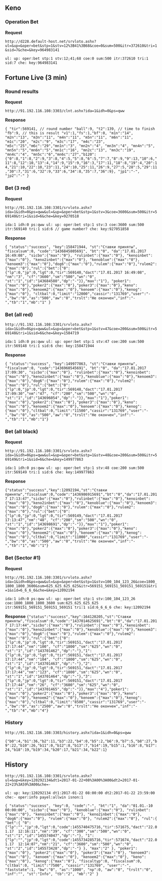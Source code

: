 ## Keno ##

### Operation Bet ###

**Request**

`http://d228.default-host.net/srvloto.ashx?ul=&up=&oper=bet&stp=1&stv=12%3B41%3B68&coe=0&sum=500&itr=372610&tri=1&sid=7&che=&key=964983141`

`ul:
up:
oper:bet
stp:1
stv:12;41;68
coe:0
sum:500
itr:372610
tri:1
sid:7
che:
key:964983141`

## Fortune Live (3 min) ##

### Round results ###

**Request**

`http://91.192.116.108:3303/clnt.ashx?ida=1&idh=0&ps=qww`

**Response**

`
    {
        "tir":569141, // round number
        "ball":9,
        "t2":139, // time to finish
        "fb":9, // this is result
        "v1":1,"fs":1,"bf":0, "m1n":"14", "m2n":"13", "m3n":"11", "m4n":"11", "m5n":"11", "m6n":"11", "m1c":"20", "m2c":"9", "m3c":"17", "m4c":"23", "m5c":"25","m6c":"29","mn1n":"3", "mn2n":"4", "mn3n":"4", "mn4n":"5", "mn5n":"5","mn6n":"5","mn1c":"16", "mn2c":"13", "mn3c":"19", "mn4c":"4", "mn5c":"6","mn6c":"27","b120":{"0":8,"1":8,"2":9,"3":8,"4":5,"5":8,"6":5,"7":7,"8":9,"9":13,"10":6,"11":8,"12":10,"13":4,"14":9,"15":9,"16":3,"17":11,"18":8,"19":4,"20":14,"21":10,"22":10,"23":11,"24":10,"25":11,"26":9,"27":5,"28":5,"29":11,"30":7,"31":6,"32":9,"33":6,"34":8,"35":7,"36":9},
        "jp1":"-",
        "jp2":"-"
    }
`


### Bet (3 red) ###

**Request**
 
`http://91.192.116.108:3301/srvloto.ashx?ida=1&idh=0&ps=qww&ul=&up=&oper=bet&stp=1&stv=3&coe=3600&sum=500&itr=569140&tri=1&sid=6&che=&key=9270518`

`ida:1
idh:0
ps:qww
ul:
up:
oper:bet
stp:1
stv:3
coe:3600
sum:500
itr:569140
tri:1
sid:6 // game number?
che:
key:927051858`

**Response**

`{
    "status":"success",
    "key":158471944,
    "st":"Ставки приняты",
    "fiscalsum":0,
    "code":"1436845805691",
    "bt":"0",
    "da":"17.01.2017 16:49:08",
    "sicbo":{"max":"0"},
    "rulinbet":{"max":"0"},
    "kenoinbet":{"max":"0"},
    "keno2inbet":{"max":"0"},
    "kenoblue":{"max":"0"},
    "kenoem3":{"max":"0"},"dog6":{"max":"0"},"rulem":{"max":"0"},"rulem2":{"max":"0"},"rul":{"bet":{"0":{"lp":0,"jp":0,"lgt":0,"tir":569140,"dact":"17.01.2017 16:49:08",
    "nm":"3", "cf":"3600","sm":"500","wn":"0", "st":"1","id":"143684580","dp":"-"}},"max":"1"},
    "poker1":{"max":"0"},"poker2":{"max":"0"},"poker3":{"max":"0"},"keno":{"max":"0"},"kenoem2":{"max":"0"},"kenoem":{"max":"0"},"kenog":{"max":"0"},
    "cltbal":0,"limit":"12000","cassir":"131769","user":"-","bw":"0","as":"500","aw":"0","trslt":"Не окончен","inf":"-","tb":"1","mb":"1"
}`

### Bet (all red) ###

`http://91.192.116.108:3301/srvloto.ashx?ida=1&idh=0&ps=qww&ul=&up=&oper=bet&stp=1&stv=47&coe=200&sum=500&itr=569148&tri=1&sid=6&che=&key=1584719`

`ida:1
idh:0
ps:qww
ul:
up:
oper:bet
stp:1
stv:47
coe:200
sum:500
itr:569148
tri:1
sid:6
che:
key:158471944`

**Response**

`
{
    "status":"success",
    "key":149977863,
    "st":"Ставки приняты",
    "fiscalsum":0,
    "code":"1436960545691",
    "bt":"0",
    "da":"17.01.2017 17:09:30",
    "sicbo":{"max":"0"},
    "rulinbet":{"max":"0"},"kenoinbet":{"max":"0"},"keno2inbet":{"max":"0"},"kenoblue":{"max":"0"},"kenoem3":{"max":"0"},"dog6":{"max":"0"},"rulem":{"max":"0"},"rulem2":{"max":"0"},"rul":{"bet":{"0":{"lp":0,"jp":0,"lgt":0,"tir":569148,"dact":"17.01.2017 17:09:30","nm":"47", "cf":"200","sm":"500","wn":"0", "st":"1","id":"143696054","dp":"-"}},"max":"1"},"poker1":{"max":"0"},"poker2":{"max":"0"},"poker3":{"max":"0"},"keno":{"max":"0"},"kenoem2":{"max":"0"},"kenoem":{"max":"0"},"kenog":{"max":"0"},"cltbal":0,"limit":"11500","cassir":"131769","user":"-","bw":"0","as":"500","aw":"0","trslt":"Не окончен","inf":"-","tb":"1","mb":"1"}
`

### Bet (all black) ###

**Request**

`http://91.192.116.108:3301/srvloto.ashx?ida=1&idh=0&ps=qww&ul=&up=&oper=bet&stp=1&stv=48&coe=200&sum=500&itr=569149&tri=1&sid=6&che=&key=149977863`

`ida:1
 idh:0
 ps:qww
 ul:
 up:
 oper:bet
 stp:1
 stv:48
 coe:200
 sum:500
 itr:569149
 tri:1
 sid:6
 che:
 key:149977863`
 
 **Response**
 
`{"status":"success","key":12092194,"st":"Ставки приняты","fiscalsum":0,"code":"1436986915691","bt":"0","da":"17.01.2017 17:13:47","sicbo":{"max":"0"},"rulinbet":{"max":"0"},"kenoinbet":{"max":"0"},"keno2inbet":{"max":"0"},"kenoblue":{"max":"0"},"kenoem3":{"max":"0"},"dog6":{"max":"0"},"rulem":{"max":"0"},"rulem2":{"max":"0"},"rul":{"bet":{"0":{"lp":0,"jp":0,"lgt":0,"tir":569149,"dact":"17.01.2017 17:13:47","nm":"48", "cf":"200","sm":"500","wn":"0", "st":"1","id":"143698691","dp":"-"}},"max":"1"},"poker1":{"max":"0"},"poker2":{"max":"0"},"poker3":{"max":"0"},"keno":{"max":"0"},"kenoem2":{"max":"0"},"kenoem":{"max":"0"},"kenog":{"max":"0"},"cltbal":0,"limit":"11000","cassir":"131769","user":"-","bw":"0","as":"500","aw":"0","trslt":"Не окончен","inf":"-","tb":"1","mb":"1"}`
 
### Bet (Sector #1) ###
 
**Request**

`http://91.192.116.108:3301/srvloto.ashx?ida=1&idh=0&ps=qww&ul=&up=&oper=bet&stp=1&stv=100_104_123_26&coe=1800_1800_1800_3600&sum=625_625_625_625&itr=569151_569151_569151_569151&tri=1&sid=6_6_6_6&che=&key=12092194`

`ida:1
 idh:0
 ps:qww
 ul:
 up:
 oper:bet
 stp:1
 stv:100_104_123_26
 coe:1800_1800_1800_3600
 sum:625_625_625_625
 itr:569151_569151_569151_569151
 tri:1
 sid:6_6_6_6
 che:
 key:12092194`

**Response**
`{"status":"success","key":164120205,"st":"Ставки приняты","fiscalsum":0,"code":"1437014625691","bt":"0","da":"17.01.2017 17:17:44","sicbo":{"max":"0"},"rulinbet":{"max":"0"},"kenoinbet":{"max":"0"},"keno2inbet":{"max":"0"},"kenoblue":{"max":"0"},"kenoem3":{"max":"0"},"dog6":{"max":"0"},"rulem":{"max":"0"},"rulem2":{"max":"0"},"rul":{"bet":{"0":{"lp":0,"jp":0,"lgt":0,"tir":569151,"dact":"17.01.2017 17:17:44","nm":"100", "cf":"1800","sm":"625","wn":"0", "st":"1","id":"143701462","dp":"-"},"1":{"lp":0,"jp":0,"lgt":0,"tir":569151,"dact":"17.01.2017 17:17:44","nm":"104", "cf":"1800","sm":"625","wn":"0", "st":"1","id":"143701463","dp":"-"},"2":{"lp":0,"jp":0,"lgt":0,"tir":569151,"dact":"17.01.2017 17:17:44","nm":"123", "cf":"1800","sm":"625","wn":"0", "st":"1","id":"143701464","dp":"-"},"3":{"lp":0,"jp":0,"lgt":0,"tir":569151,"dact":"17.01.2017 17:17:44","nm":"26", "cf":"3600","sm":"625","wn":"0", "st":"1","id":"143701465","dp":"-"}},"max":"4"},"poker1":{"max":"0"},"poker2":{"max":"0"},"poker3":{"max":"0"},"keno":{"max":"0"},"kenoem2":{"max":"0"},"kenoem":{"max":"0"},"kenog":{"max":"0"},"cltbal":0,"limit":"8500","cassir":"131769","user":"-","bw":"0","as":"2500","aw":"0","trslt":"Не окончен","inf":"-","tb":"4","mb":"4"}`

### History ###

`http://91.192.116.108:3303/history.ashx?ida=1&idh=0&ps=qww`

`{"b0":4,"b1":36,"b2":11,"b3":22,"b4":0,"b5":2,"b6":9,"b7":5,"b8":27,"b9":22,"b10":26,"b11":0,"b12":8,"b13":7,"b14":19,"b15":1,"b16":8,"b17":24,"b18":19,"b19":34,"b20":17,"b21":34,"b22":1}`

## History ##

`http://91.192.116.108:3301/srvloto.ashx?ul=&up=&key=120292134&dt1=2017-01-22+08%3A00%3A00&dt2=2017-01-22+23%3A59%3A00&che=-`

`ul:
 up:
 key:120292134
 dt1:2017-01-22 08:00:00
 dt2:2017-01-22 23:59:00
 che:-
 oper:info
 payel:allwin
 isnon:1`
 
`{
    "status":"success",
    "key":0,
    "code":"-",
    "bt":"1",
    "da":"01.01.-10  00:00:00",
    "sicbo":{"max":"0"},
    "kenoblue":{"max":"0"},
    "rulinbet":{"max":"0"},
    "kenoinbet":{"max":"0"},
    "keno2inbet":{"max":"0"},
    "dog6":{"max":"0"},
    "rulem":{"max":"0"},
    "rulem2":{"max":"0"},
    "rul":{
        "bet":{
            "0":{"lp":"","jp":0,"lgt":0,"code":1455740475716,"tir":571675,"dact":"22.01.17  12:16:11","nm":"39", "cf":"300","sm":"500","wn":"0", "st":"1","id":"145574047","dp":"-"},
            "1":{"lp":"","jp":0,"lgt":0,"code":1455734285716,"tir":571674,"dact":"22.01.17  12:14:07","nm":"21", "cf":"3600","sm":"500","wn":"0", "st":"2","id":"145573428","dp":"-"}
            },
        "max":"2"
        },
    "poker1":{"max":"0"},
    "poker2":{"max":"0"},
    "poker3":{"max":"0"},
    "kenoem3":{"max":"0"},
    "kenoem":{"max":"0"},
    "kenoem2":{"max":"0"},
    "keno":{"max":"0"},
    "kenog":{"max":"0"},
    "fiscaltyp":0,
    "fiscalsum":0,
    "cltbal":0,
    "limit":"7500",
    "cassir":"131769",
    "user":"-",
    "faststate":1,
    "bw":"0",
    "as":"1000",
    "np":0,
    "aw":"0",
    "trslt":"0",
    "inf":"",
    "st":"Info",
    "tb":"2",
    "mb":"2"
}`